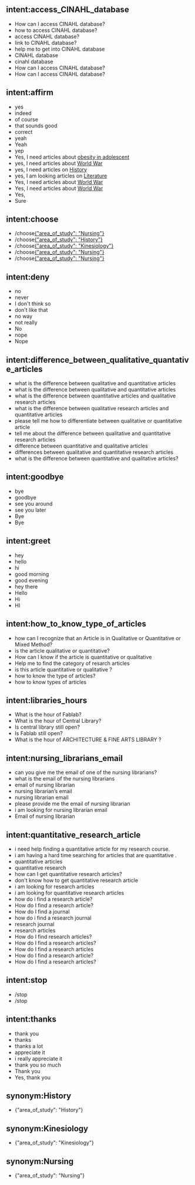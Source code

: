 ## intent:access_CINAHL_database
- How can I access CINAHL database?
- how to access CINAHL database?
- access CINAHL database?
- link to CINAHL database?
- help me to get into CINAHL database
- CINAHL database
- cinahl database
- How can I access CINAHL database?
- How can I access CINAHL database?

## intent:affirm
- yes
- indeed
- of course
- that sounds good
- correct
- yeah
- Yeah
- yep
- Yes, I need articles about [obesity in adolescent](articles_domain)
- yes, I need articles about [World War](articles_domain)
- yes, I need articles on [History](articles_domain)
- yes, I am looking articles on [Literature](articles_domain)
- Yes, I need articles about [World War](articles_domain)
- Yes, I need articles about [World War](articles_domain)
- Yes,
- Sure

## intent:choose
- /choose[{"area_of_study": "Nursing"}](area_of_study:Nursing)
- /choose[{"area_of_study": "History"}](area_of_study:History)
- /choose[{"area_of_study": "Kinesiology"}](area_of_study:Kinesiology)
- /choose[{"area_of_study": "Nursing"}](area_of_study:Nursing)
- /choose[{"area_of_study": "Nursing"}](area_of_study:Nursing)

## intent:deny
- no
- never
- I don't think so
- don't like that
- no way
- not really
- No
- nope
- Nope

## intent:difference_between_qualitative_quantative_articles
- what is the difference between qualitative and quantitative articles
- what is the difference between qualitative and quantitative articles
- what is the difference between quantitative articles and qualitative research articles
- what is the difference between qualitative research articles and quantitative articles
- please tell me how to differentiate between qualitative or quantitative article
- tell me about the difference between qualitative and quantitative research articles
- difference between quantitative and qualitative articles
- differences between qualitative and quantitative research articles
- what is the difference between quantitative and qualitative articles?

## intent:goodbye
- bye
- goodbye
- see you around
- see you later
- Bye
- Bye

## intent:greet
- hey
- hello
- hi
- good morning
- good evening
- hey there
- Hello
- Hi
- HI

## intent:how_to_know_type_of_articles
- how can I recognize that an Article is in Qualitative or Quantitative or Mixed Method?
- is the article qualitative or quantitative?
- How can I know if the article is quantitative or qualitative
- Help me to find the category of resarch articles
- is this article quantitative or qualitative ?
- how to know the type of articles?
- how to know types of articles

## intent:libraries_hours
- What is the hour of Fablab?
- What is the hour of Central Library?
- Is central library still open?
- Is Fablab still open?
- What is the hour of ARCHITECTURE & FINE ARTS LIBRARY ?

## intent:nursing_librarians_email
- can you give me the email of one of the nursing librarians?
- what is the email of the nursing librarians
- email of nursing librarian
- nursing librarian’s email
- nursing librarian email
- please provide me the email of nursing librarian
- i am looking for nursing librarian email
- Email of nursing librarian

## intent:quantitative_research_article
- i need help finding a quantitative article for my research course.
- i am having a hard time searching for articles that are quantitative .
- quantitative articles
- quantitative research
- how can I get quantitative research articles?
- don't know how to get quantitative research article
- i am looking for research articles
- i am looking for quantitative research articles
- how do i find a research article?
- How do I find a research article?
- How do I find a journal
- how do i find a research journal
- research journal
- research articles
- How do I find research articles?
- How do I find a research articles?
- How do I find a research articles
- How do I find a research article?
- How do I find a research articles?

## intent:stop
- /stop
- /stop

## intent:thanks
- thank you
- thanks
- thanks a lot
- appreciate it
- i really appreciate it
- thank you so much
- Thank you
- Yes, thank you

## synonym:History
- {"area_of_study": "History"}

## synonym:Kinesiology
- {"area_of_study": "Kinesiology"}

## synonym:Nursing
- {"area_of_study": "Nursing"}
